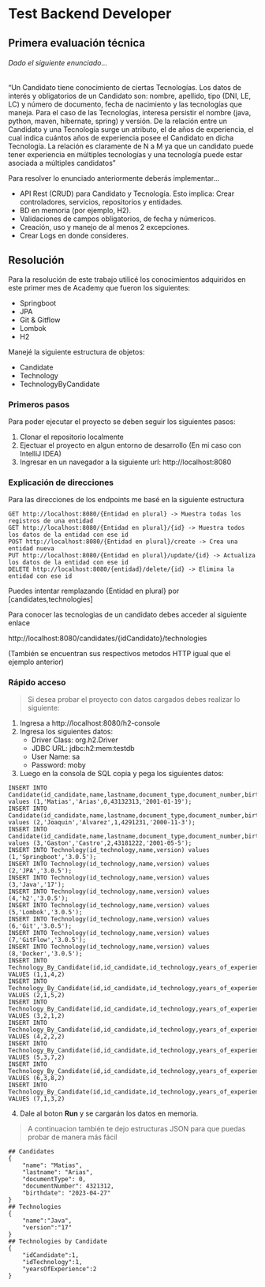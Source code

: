 # Test Backend Developer

## Primera evaluación técnica 


###### Dado el siguiente enunciado...

“Un Candidato tiene conocimiento de ciertas Tecnologías. Los datos de interés y obligatorios de un 
Candidato son: nombre, apellido, tipo (DNI, LE, LC) y número de documento, fecha de nacimiento y las 
tecnologías que maneja. Para el caso de las Tecnologías, interesa persistir el nombre (java, python, 
maven, hibernate, spring) y versión. De la relación entre un Candidato y una Tecnología surge un 
atributo, el de años de experiencia, el cual indica cuántos años de experiencia posee el Candidato en 
dicha Tecnología. La relación es claramente de N a M ya que un candidato puede tener experiencia
en múltiples tecnologías y una tecnología puede estar asociada a múltiples candidatos”

Para resolver lo enunciado anteriormente deberás implementar…

* API Rest (CRUD) para Candidato y Tecnología. Esto implica: Crear controladores, servicios, repositorios y entidades.
* BD en memoria (por ejemplo, H2).
* Validaciones de campos obligatorios, de fecha y númericos.
* Creación, uso y manejo de al menos 2 excepciones.
* Crear Logs en donde consideres.

## Resolución

Para la resolución de este trabajo utilicé los conocimientos adquiridos en este primer mes de Academy que fueron los siguientes:

* Springboot
* JPA
* Git & Gitflow
* Lombok
* H2

Manejé la siguiente estructura de objetos:

* Candidate
* Technology
* TechnologyByCandidate

### Primeros pasos

Para poder ejecutar el proyecto se deben seguir los siguientes pasos:

1. Clonar el repositorio localmente
2. Ejectuar el proyecto en algun entorno de desarrollo (En mi caso con IntelliJ IDEA)
3. Ingresar en un navegador a la siguiente url: http://localhost:8080 

### Explicación de direcciones

Para las direcciones de los endpoints me basé en la siguiente estructura
```
GET http://localhost:8080/{Entidad en plural} -> Muestra todas los registros de una entidad
GET http://localhost:8080/{Entidad en plural}/{id} -> Muestra todos los datos de la entidad con ese id
POST http://localhost:8080/{Entidad en plural}/create -> Crea una entidad nueva
PUT http://localhost:8080/{Entidad en plural}/update/{id} -> Actualiza los datos de la entidad con ese id
DELETE http://localhost:8080/{entidad}/delete/{id} -> Elimina la entidad con ese id
```

Puedes intentar remplazando {Entidad en plural} por [candidates,technologies]

Para conocer las tecnologias de un candidato debes acceder al siguiente enlace

http://localhost:8080/candidates/{idCandidato}/technologies

(También se encuentran sus respectivos metodos HTTP igual que el ejemplo anterior)

### Rápido acceso

> Si desea probar el proyecto con datos cargados debes realizar lo siguiente:

1. Ingresa a http://localhost:8080/h2-console
2. Ingresa los siguientes datos:
    * Driver Class: org.h2.Driver
    * JDBC URL: jdbc:h2:mem:testdb
    * User Name: sa
    * Password: moby
3. Luego en la consola de SQL copia y pega los siguientes datos:

```
INSERT INTO Candidate(id_candidate,name,lastname,document_type,document_number,birthdate) values (1,'Matias','Arias',0,43132313,'2001-01-19');
INSERT INTO Candidate(id_candidate,name,lastname,document_type,document_number,birthdate) values (2,'Joaquin','Alvarez',1,4291231,'2000-11-3');
INSERT INTO Candidate(id_candidate,name,lastname,document_type,document_number,birthdate) values (3,'Gaston','Castro',2,43181222,'2001-05-5');
INSERT INTO Technology(id_technology,name,version) values (1,'Springboot','3.0.5');
INSERT INTO Technology(id_technology,name,version) values (2,'JPA','3.0.5');
INSERT INTO Technology(id_technology,name,version) values (3,'Java','17');
INSERT INTO Technology(id_technology,name,version) values (4,'h2','3.0.5');
INSERT INTO Technology(id_technology,name,version) values (5,'Lombok','3.0.5');
INSERT INTO Technology(id_technology,name,version) values (6,'Git','3.0.5');
INSERT INTO Technology(id_technology,name,version) values (7,'GitFlow','3.0.5');
INSERT INTO Technology(id_technology,name,version) values (8,'Docker','3.0.5');
INSERT INTO Technology_By_Candidate(id,id_candidate,id_technology,years_of_experience) VALUES (1,1,4,2)
INSERT INTO Technology_By_Candidate(id,id_candidate,id_technology,years_of_experience) VALUES (2,1,5,2)
INSERT INTO Technology_By_Candidate(id,id_candidate,id_technology,years_of_experience) VALUES (3,2,1,2)
INSERT INTO Technology_By_Candidate(id,id_candidate,id_technology,years_of_experience) VALUES (4,2,2,2)
INSERT INTO Technology_By_Candidate(id,id_candidate,id_technology,years_of_experience) VALUES (5,3,7,2)
INSERT INTO Technology_By_Candidate(id,id_candidate,id_technology,years_of_experience) VALUES (6,3,8,2)
INSERT INTO Technology_By_Candidate(id,id_candidate,id_technology,years_of_experience) VALUES (7,1,3,2)
```

4. Dale al boton **Run** y se cargarán los datos en memoria.

> A continuacion también te dejo estructuras JSON para que puedas probar de manera más fácil

```
## Candidates
{
    "name": "Matias",
    "lastname": "Arias",
    "documentType": 0,
    "documentNumber": 4321312,
    "birthdate": "2023-04-27"
}
## Technologies 
{
    "name":"Java",
    "version":"17"
}
## Technologies by Candidate
{
    "idCandidate":1,
    "idTechnology":1,
    "yearsOfExperience":2
}
```